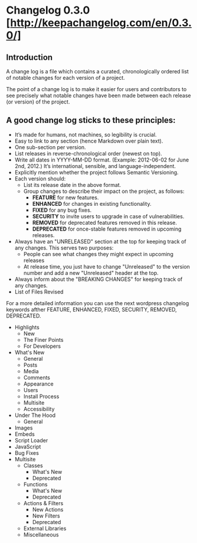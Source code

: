 Changelog 0.3.0 [http://keepachangelog.com/en/0.3.0/]
==============================

Introduction
-------


A change log is a file which contains a curated, chronologically ordered list of notable changes for each version of a project.

The point of a change log is to make it easier for users and contributors to see precisely what notable changes have been made between each release (or version) of the project.

A good change log sticks to these principles:
-------

 * It’s made for humans, not machines, so legibility is crucial.
 * Easy to link to any section (hence Markdown over plain text).
 * One sub-section per version.
 * List releases in reverse-chronological order (newest on top).
 * Write all dates in YYYY-MM-DD format. (Example: 2012-06-02 for June 2nd, 2012.) It’s international, sensible, and language-independent.
 * Explicitly mention whether the project follows Semantic Versioning.
 * Each version should:
   * List its release date in the above format.
   * Group changes to describe their impact on the project, as follows:
     * **FEATURE** for new features.
     * **ENHANCED** for changes in existing functionality.
     * **FIXED** for any bug fixes.
     * **SECURITY** to invite users to upgrade in case of vulnerabilities.
     * **REMOVED** for deprecated features removed in this release.
     * **DEPRECATED** for once-stable features removed in upcoming releases.
 * Always have an "UNRELEASED" section at the top for keeping track of any changes. This serves two purposes:
   *  People can see what changes they might expect in upcoming releases
   *  At release time, you just have to change "Unreleased" to the version number and add a new "Unreleased" header at the top.
 * Always inform about the "BREAKING CHANGES" for keeping track of any changes.
 * List of Files Revised
 
 For a more detailed information you can use the next wordpress changelog keywords afther FEATURE, ENHANCED, FIXED, SECURITY, REMOVED, DEPRECATED.

* Highlights
  * New
  * The Finer Points
  * For Developers
* What's New
  * General
  * Posts
  * Media
  * Comments
  * Appearance
  * Users
  * Install Process
  * Multisite
  * Accessibility
* Under The Hood
  * General
* Images
* Embeds
* Script Loader
* JavaScript
* Bug Fixes
* Multisite
  * Classes
    * What's New
    * Deprecated
  * Functions
    * What's New
    * Deprecated
  * Actions & Filters
    * New Actions
    * New Filters
    * Deprecated
  * External Libraries
  * Miscellaneous


